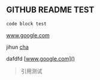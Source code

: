 ## GITHUB README TEST

```markdown
code block test
```

[name]: www.youtube.com	"title"

www.google.com

jihun [cha](www.google.com)

dafdfd [www.google.com]()

> 引用测试
>


